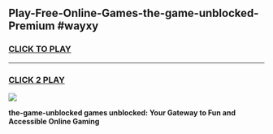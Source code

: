 
## Play-Free-Online-Games-the-game-unblocked-Premium #wayxy
<h3>
<a href="https://premium.freeplayer.one?title=the-game-unblocked&ref=8M">CLICK TO PLAY</a></h3>
<hr>

<h3>
<a href="https://premium.freeplayer.one?title=the-game-unblocked&ref=8M">CLICK 2 PLAY</a>
  
</h3>

<a href="https://premium.freeplayer.one?title=the-game-unblocked&ref=8M"><img src="https://clearcache.store/games.png"></a>


**the-game-unblocked games unblocked: Your Gateway to Fun and Accessible Online Gaming**
